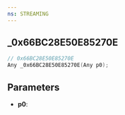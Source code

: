```yaml
---
ns: STREAMING
---
```

## _0x66BC28E50E85270E

```c
// 0x66BC28E50E85270E
Any _0x66BC28E50E85270E(Any p0);
```

## Parameters
* **p0**:
